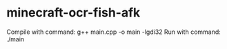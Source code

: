 # minecraft-ocr-fish-afk
Compile with command:
g++ main.cpp -o main -lgdi32
Run with command:
./main
